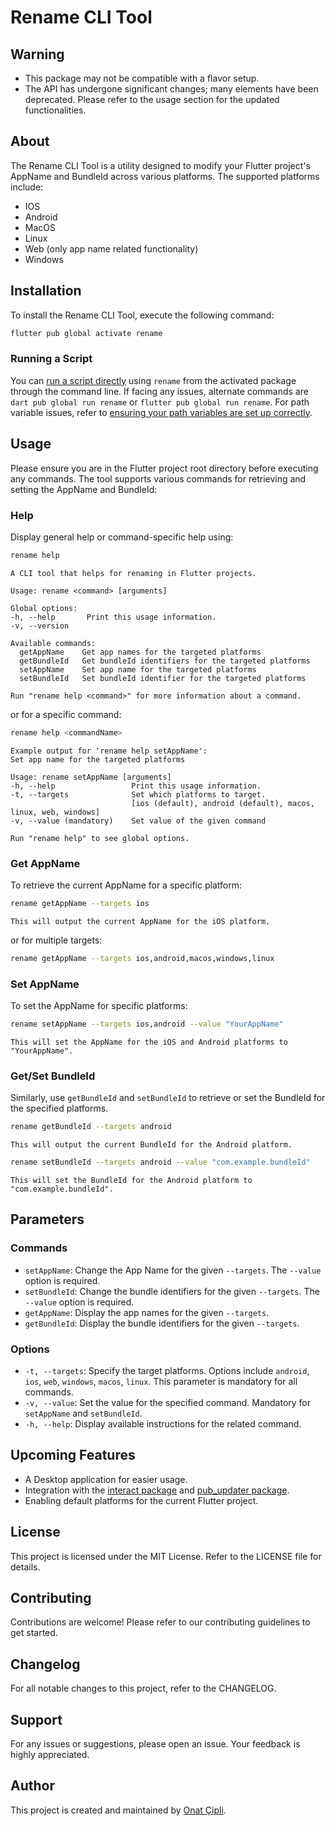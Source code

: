 # Rename CLI Tool

## Warning

- This package may not be compatible with a flavor setup.
- The API has undergone significant changes; many elements have been deprecated. Please refer to the usage section for the updated functionalities.

## About

The Rename CLI Tool is a utility designed to modify your Flutter project's AppName and BundleId across various platforms. The supported platforms include:

- IOS
- Android
- MacOS
- Linux
- Web (only app name related functionality)
- Windows

## Installation

To install the Rename CLI Tool, execute the following command:

```sh
flutter pub global activate rename
```

### Running a Script

You can [run a script directly](https://dart.dev/tools/pub/cmd/pub-global#running-a-script-from-your-path) using `rename` from the activated package through the command line. If facing any issues, alternate commands are `dart pub global run rename` or `flutter pub global run rename`. For path variable issues, refer to [ensuring your path variables are set up correctly](https://dart.dev/tools/pub/glossary#system-cache).

## Usage

Please ensure you are in the Flutter project root directory before executing any commands. The tool supports various commands for retrieving and setting the AppName and BundleId:

### Help

Display general help or command-specific help using:

```sh
rename help
```

```plaintext
A CLI tool that helps for renaming in Flutter projects.

Usage: rename <command> [arguments]

Global options:
-h, --help       Print this usage information.
-v, --version    

Available commands:
  getAppName    Get app names for the targeted platforms
  getBundleId   Get bundleId identifiers for the targeted platforms
  setAppName    Set app name for the targeted platforms
  setBundleId   Set bundleId identifier for the targeted platforms

Run "rename help <command>" for more information about a command.
```

or for a specific command:

```sh
rename help <commandName>
```

```plaintext
Example output for 'rename help setAppName':
Set app name for the targeted platforms

Usage: rename setAppName [arguments]
-h, --help                 Print this usage information.
-t, --targets              Set which platforms to target.
                           [ios (default), android (default), macos, linux, web, windows]
-v, --value (mandatory)    Set value of the given command

Run "rename help" to see global options.
```

### Get AppName

To retrieve the current AppName for a specific platform:

```sh
rename getAppName --targets ios
```

```plaintext
This will output the current AppName for the iOS platform.
```

or for multiple targets:

```sh
rename getAppName --targets ios,android,macos,windows,linux
```

### Set AppName

To set the AppName for specific platforms:

```sh
rename setAppName --targets ios,android --value "YourAppName"
```

```plaintext
This will set the AppName for the iOS and Android platforms to "YourAppName".
```

### Get/Set BundleId

Similarly, use `getBundleId` and `setBundleId` to retrieve or set the BundleId for the specified platforms.

```sh
rename getBundleId --targets android
```

```plaintext
This will output the current BundleId for the Android platform.
```

```sh
rename setBundleId --targets android --value "com.example.bundleId"
```

```plaintext
This will set the BundleId for the Android platform to "com.example.bundleId".
```

## Parameters

### Commands

- `setAppName`: Change the App Name for the given `--targets`. The `--value` option is required.
- `setBundleId`: Change the bundle identifiers for the given `--targets`. The `--value` option is required.
- `getAppName`: Display the app names for the given `--targets`.
- `getBundleId`: Display the bundle identifiers for the given `--targets`.

### Options

- `-t, --targets`: Specify the target platforms. Options include `android`, `ios`, `web`, `windows`, `macos`, `linux`. This parameter is mandatory for all commands.
- `-v, --value`: Set the value for the specified command. Mandatory for `setAppName` and `setBundleId`.
- `-h, --help`: Display available instructions for the related command.

## Upcoming Features

- A Desktop application for easier usage.
- Integration with the [interact package](https://pub.dev/packages/interact) and [pub_updater package](https://pub.dev/packages/pub_updater).
- Enabling default platforms for the current Flutter project.

## License

This project is licensed under the MIT License. Refer to the LICENSE file for details.

## Contributing

Contributions are welcome! Please refer to our contributing guidelines to get started.

## Changelog

For all notable changes to this project, refer to the CHANGELOG.

## Support

For any issues or suggestions, please open an issue. Your feedback is highly appreciated.

## Author

This project is created and maintained by [Onat Çipli](https://github.com/onatcipli).
